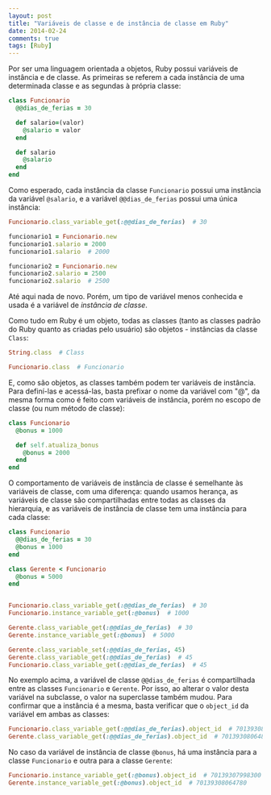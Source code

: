 ```yaml
---
layout: post
title: "Variáveis de classe e de instância de classe em Ruby"
date: 2014-02-24
comments: true
tags: [Ruby]
---
```

Por ser uma linguagem orientada a objetos, Ruby possui variáveis de instância e de classe. As primeiras se referem a cada instância de uma determinada classe e as segundas à própria classe:

```ruby
class Funcionario
  @@dias_de_ferias = 30

  def salario=(valor)
    @salario = valor
  end

  def salario
    @salario
  end
end
```

Como esperado, cada instância da classe `Funcionario` possui uma instância da variável `@salario`, e a variável `@@dias_de_ferias` possui uma única instância:

```ruby
Funcionario.class_variable_get(:@@dias_de_ferias)  # 30

funcionario1 = Funcionario.new
funcionario1.salario = 2000
funcionario1.salario  # 2000

funcionario2 = Funcionario.new
funcionario2.salario = 2500
funcionario2.salario  # 2500
```

Até aqui nada de novo. Porém, um tipo de variável menos conhecida e usada é a variável de _instância de classe_.

Como tudo em Ruby é um objeto, todas as classes (tanto as classes padrão do Ruby quanto as criadas pelo usuário) são objetos - instâncias da classe `Class`:

```ruby
String.class  # Class

Funcionario.class  # Funcionario
```

E, como são objetos, as classes também podem ter variáveis de instância. Para definí-las e acessá-las, basta prefixar o nome da variável com "@", da mesma forma como é feito com variáveis de instância, porém no escopo de classe (ou num método de classe):

```ruby
class Funcionario
  @bonus = 1000

  def self.atualiza_bonus
    @bonus = 2000
  end
end
```

O comportamento de variáveis de instância de classe é semelhante às variáveis de classe, com uma diferença: quando usamos herança, as variáveis de classe são compartilhadas entre todas as classes da hierarquia, e as variáveis de instância de classe tem uma instância para cada classe:

```ruby
class Funcionario
  @@dias_de_ferias = 30
  @bonus = 1000
end

class Gerente < Funcionario
  @bonus = 5000
end


Funcionario.class_variable_get(:@@dias_de_ferias)  # 30
Funcionario.instance_variable_get(:@bonus)  # 1000

Gerente.class_variable_get(:@@dias_de_ferias)  # 30
Gerente.instance_variable_get(:@bonus)  # 5000

Gerente.class_variable_set(:@@dias_de_ferias, 45)
Gerente.class_variable_get(:@@dias_de_ferias)  # 45
Funcionario.class_variable_get(:@@dias_de_ferias)  # 45
```

No exemplo acima, a variável de classe `@@dias_de_ferias` é compartilhada entre as classes `Funcionario` e `Gerente`. Por isso, ao alterar o valor desta variável na subclasse, o valor na superclasse também mudou. Para confirmar que a instância é a mesma, basta verificar que o `object_id` da variável em ambas as classes:

```ruby
Funcionario.class_variable_get(:@@dias_de_ferias).object_id  # 70139308064800
Gerente.class_variable_get(:@@dias_de_ferias).object_id  # 70139308064800
```

No caso da variável de instância de classe `@bonus`, há uma instância para a classe `Funcionario` e outra para a classe `Gerente`:

```ruby
Funcionario.instance_variable_get(:@bonus).object_id  # 70139307998300
Gerente.instance_variable_get(:@bonus).object_id  # 70139308064780
```
